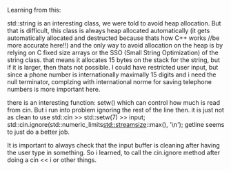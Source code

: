 Learning from this:

std::string is an interesting class, we were told to avoid heap allocation. But that is difficult, this class is always heap allocated automatically (it gets automatically allocated and destructed because thats how C++ works //be more accurate here!!)
and the only way to avoid allocation on the heap is by relying on C fixed size arrays or the SSO (Small String Optimization) of the string class. that means it allocates 15 bytes on the stack for the string, but if it is larger, then thats not possible. I could have restricted user input, but since a phone number is internationally maximally 15 digits and i need the null terminator, complzing with international norme for saving telephone numbers is more important here.

there is an interesting function: setw() which can control how much is read from cin.
But i run into problem ignoring the rest of the line then. it is just not as clean to use
		std::cin >> std::setw(7) >> input;
		std::cin.ignore(std::numeric_limits<std::streamsize>::max(), '\n');
getline seems to just do a better job.

It is important to always check that the input buffer is cleaning after having the user type in something. So i learned, to call the cin.ignore method after doing a cin << i or other things.
